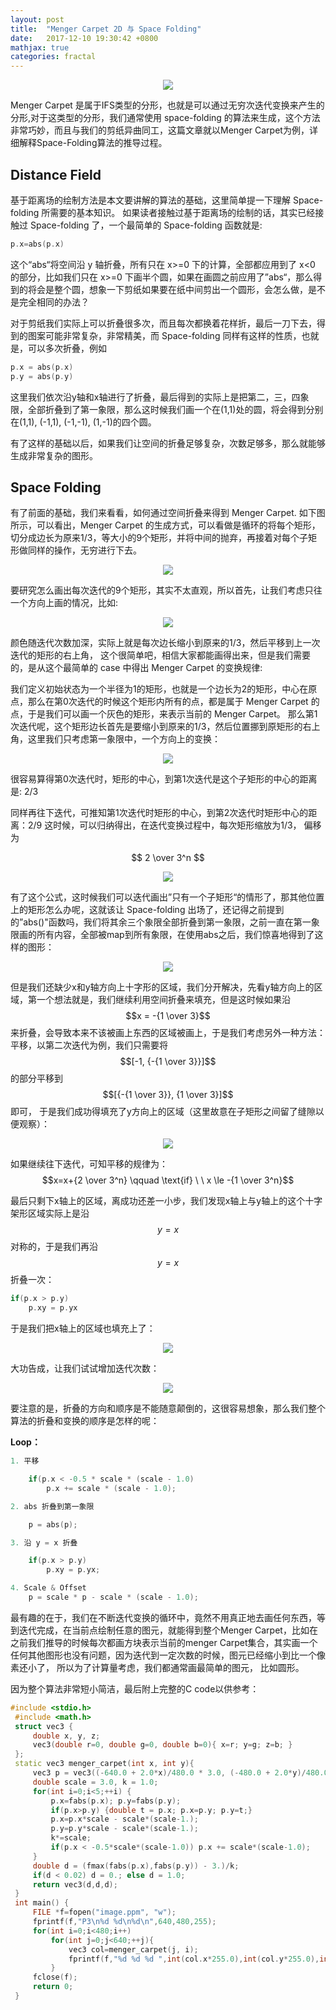 ```yaml
---
layout: post
title:  "Menger Carpet 2D 与 Space Folding"
date:   2017-12-10 19:30:42 +0800
mathjax: true
categories: fractal 
---
```

<script type="text/javascript" async
  src="https://cdn.mathjax.org/mathjax/latest/MathJax.js?config=TeX-MML-AM_CHTML">
</script>

<center><img src="/assets/menger/00.png"></center>

Menger Carpet 是属于IFS类型的分形，也就是可以通过无穷次迭代变换来产生的分形,对于这类型的分形，我们通常使用 space-folding 的算法来生成，这个方法非常巧妙，而且与我们的剪纸异曲同工，这篇文章就以Menger Carpet为例，详细解释Space-Folding算法的推导过程。

## Distance Field
基于距离场的绘制方法是本文要讲解的算法的基础，这里简单提一下理解 Space-folding 所需要的基本知识。
如果读者接触过基于距离场的绘制的话，其实已经接触过 Space-folding 了，一个最简单的 Space-folding 函数就是:

```cpp
p.x=abs(p.x)
```

这个“abs“将空间沿 y 轴折叠，所有只在 x>=0 下的计算，全部都应用到了 x<0 的部分，比如我们只在 x>=0 下画半个圆，如果在画圆之前应用了”abs“，那么得到的将会是整个圆，想象一下剪纸如果要在纸中间剪出一个圆形，会怎么做，是不是完全相同的办法？

对于剪纸我们实际上可以折叠很多次，而且每次都换着花样折，最后一刀下去，得到的图案可能非常复杂，非常精美，而 Space-folding 同样有这样的性质，也就是，可以多次折叠，例如

```cpp
p.x = abs(p.x)
p.y = abs(p.y)
```

这里我们依次沿y轴和x轴进行了折叠，最后得到的实际上是把第二，三，四象限，全部折叠到了第一象限，那么这时候我们画一个在(1,1)处的圆，将会得到分别在(1,1), (-1,1), (-1,-1), (1,-1)的四个圆。

有了这样的基础以后，如果我们让空间的折叠足够复杂，次数足够多，那么就能够生成非常复杂的图形。

## Space Folding

有了前面的基础，我们来看看，如何通过空间折叠来得到 Menger Carpet.
如下图所示，可以看出，Menger Carpet 的生成方式，可以看做是循环的将每个矩形，切分成边长为原来1/3，等大小的9个矩形，并将中间的抛弃，再接着对每个子矩形做同样的操作，无穷进行下去。

<center><img src="/assets/menger/0.gif"></center>


要研究怎么画出每次迭代的9个矩形，其实不太直观，所以首先，让我们考虑只往一个方向上画的情况，比如:

<center><img src="/assets/menger/1.png"></center>

颜色随迭代次数加深，实际上就是每次边长缩小到原来的1/3，然后平移到上一次迭代的矩形的右上角， 这个很简单吧，相信大家都能画得出来，但是我们需要的，是从这个最简单的 case 中得出 Menger Carpet 的变换规律:

我们定义初始状态为一个半径为1的矩形，也就是一个边长为2的矩形，中心在原点，那么在第0次迭代的时候这个矩形内所有的点，都是属于 Menger Carpet 的点，于是我们可以画一个灰色的矩形，来表示当前的 Menger Carpet。
那么第1次迭代呢，这个矩形边长首先是要缩小到原来的1/3，然后位置挪到原矩形的右上角，这里我们只考虑第一象限中，一个方向上的变换：

<center><img src="/assets/menger/2.png"></center>


很容易算得第0次迭代时，矩形的中心，到第1次迭代是这个子矩形的中心的距离是: 2/3

同样再往下迭代，可推知第1次迭代时矩形的中心，到第2次迭代时矩形中心的距离：2/9
这时候，可以归纳得出，在迭代变换过程中，每次矩形缩放为1/3， 偏移为 

$$ 2 \over 3^n $$



<center><img src="/assets/menger/3.png"></center>


有了这个公式，这时候我们可以迭代画出”只有一个子矩形“的情形了，那其他位置上的矩形怎么办呢，这就该让 Space-folding 出场了，还记得之前提到的”abs()"函数吗，我们将其余三个象限全部折叠到第一象限，之前一直在第一象限画的所有内容，全部被map到所有象限，在使用abs之后，我们惊喜地得到了这样的图形：

<center><img src="/assets/menger/4.png"></center>



但是我们还缺少x和y轴方向上十字形的区域，我们分开解决，先看y轴方向上的区域，第一个想法就是，我们继续利用空间折叠来填充，但是这时候如果沿$$x = -{1 \over 3}$$来折叠，会导致本来不该被画上东西的区域被画上，于是我们考虑另外一种方法：平移，以第二次迭代为例，我们只需要将$$[-1, {-{1 \over 3}}]$$的部分平移到$$[{-{1 \over 3}}, {1 \over 3}]$$即可， 于是我们成功得填充了y方向上的区域（这里故意在子矩形之间留了缝隙以便观察）：

<center><img src="/assets/menger/5.png"></center>

如果继续往下迭代，可知平移的规律为：
$$x=x+{2 \over 3^n} \qquad \text{if} \ \ x \le -{1 \over 3^n}$$
           

最后只剩下x轴上的区域，离成功还差一小步，我们发现x轴上与y轴上的这个十字架形区域实际上是沿$$y=x$$对称的，于是我们再沿$$y=x$$折叠一次：

```cpp
if(p.x > p.y)
	p.xy = p.yx
```

于是我们把x轴上的区域也填充上了：

<center><img src="/assets/menger/6.png"></center>


大功告成，让我们试试增加迭代次数：

<center><img src="/assets/menger/7.png"></center>

要注意的是，折叠的方向和顺序是不能随意颠倒的，这很容易想象，那么我们整个算法的折叠和变换的顺序是怎样的呢：

**Loop：**

```cpp
1. 平移

	if(p.x < -0.5 * scale * (scale - 1.0) 
		p.x += scale * (scale - 1.0);

2. abs 折叠到第一象限

	p = abs(p);

3. 沿 y = x 折叠

	if(p.x > p.y)
		p.xy = p.yx;

4. Scale & Offset
 	p = scale * p - scale * (scale - 1.0);    
```


最有趣的在于，我们在不断迭代变换的循环中，竟然不用真正地去画任何东西，等到迭代完成，在当前点绘制任意的图元，就能得到整个Menger Carpet，比如在之前我们推导的时候每次都画方块表示当前的menger Carpet集合，其实画一个任何其他图形也没有问题，因为迭代到一定次数的时候，图元已经缩小到比一个像素还小了， 所以为了计算量考虑，我们都通常画最简单的图元， 比如圆形。

因为整个算法非常短小简洁，最后附上完整的C code以供参考：

```cpp
#include <stdio.h>
 #include <math.h>
 struct vec3 {
     double x, y, z;
     vec3(double r=0, double g=0, double b=0){ x=r; y=g; z=b; }
 };
 static vec3 menger_carpet(int x, int y){
     vec3 p = vec3((-640.0 + 2.0*x)/480.0 * 3.0, (-480.0 + 2.0*y)/480.0 * 3.0, 0.0);
     double scale = 3.0, k = 1.0;
     for(int i=0;i<5;++i) {
         p.x=fabs(p.x); p.y=fabs(p.y);
         if(p.x>p.y) {double t = p.x; p.x=p.y; p.y=t;}
         p.x=p.x*scale - scale*(scale-1.);
         p.y=p.y*scale - scale*(scale-1.);
         k*=scale;
         if(p.x < -0.5*scale*(scale-1.0)) p.x += scale*(scale-1.0);
     }
     double d = (fmax(fabs(p.x),fabs(p.y)) - 3.)/k;
     if(d < 0.02) d = 0.; else d = 1.0;
     return vec3(d,d,d);
 }
 int main() {
     FILE *f=fopen("image.ppm", "w");
     fprintf(f,"P3\n%d %d\n%d\n",640,480,255);
     for(int i=0;i<480;i++)
         for(int j=0;j<640;++j){
             vec3 col=menger_carpet(j, i);
             fprintf(f,"%d %d %d ",int(col.x*255.0),int(col.y*255.0),int(col.z*255.0));
         }
     fclose(f);
     return 0;
 }
 ```
